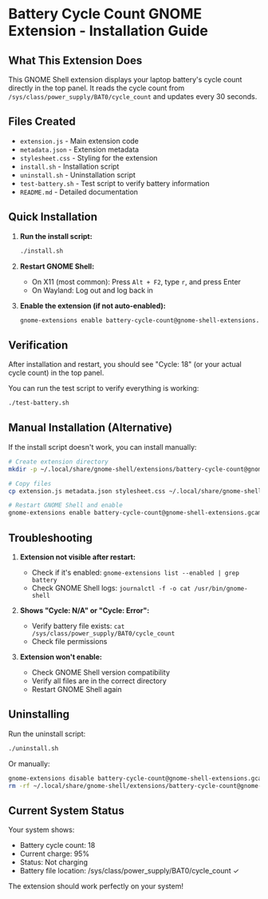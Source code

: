 # Battery Cycle Count GNOME Extension - Installation Guide

## What This Extension Does

This GNOME Shell extension displays your laptop battery's cycle count directly in the top panel. It reads the cycle count from `/sys/class/power_supply/BAT0/cycle_count` and updates every 30 seconds.

## Files Created

- `extension.js` - Main extension code
- `metadata.json` - Extension metadata
- `stylesheet.css` - Styling for the extension
- `install.sh` - Installation script
- `uninstall.sh` - Uninstallation script
- `test-battery.sh` - Test script to verify battery information
- `README.md` - Detailed documentation

## Quick Installation

1. **Run the install script:**
   ```bash
   ./install.sh
   ```

2. **Restart GNOME Shell:**
   - On X11 (most common): Press `Alt + F2`, type `r`, and press Enter
   - On Wayland: Log out and log back in

3. **Enable the extension (if not auto-enabled):**
   ```bash
   gnome-extensions enable battery-cycle-count@gnome-shell-extensions.gcampax.github.com
   ```

## Verification

After installation and restart, you should see "Cycle: 18" (or your actual cycle count) in the top panel.

You can run the test script to verify everything is working:
```bash
./test-battery.sh
```

## Manual Installation (Alternative)

If the install script doesn't work, you can install manually:

```bash
# Create extension directory
mkdir -p ~/.local/share/gnome-shell/extensions/battery-cycle-count@gnome-shell-extensions.gcampax.github.com

# Copy files
cp extension.js metadata.json stylesheet.css ~/.local/share/gnome-shell/extensions/battery-cycle-count@gnome-shell-extensions.gcampax.github.com/

# Restart GNOME Shell and enable
gnome-extensions enable battery-cycle-count@gnome-shell-extensions.gcampax.github.com
```

## Troubleshooting

1. **Extension not visible after restart:**
   - Check if it's enabled: `gnome-extensions list --enabled | grep battery`
   - Check GNOME Shell logs: `journalctl -f -o cat /usr/bin/gnome-shell`

2. **Shows "Cycle: N/A" or "Cycle: Error":**
   - Verify battery file exists: `cat /sys/class/power_supply/BAT0/cycle_count`
   - Check file permissions

3. **Extension won't enable:**
   - Check GNOME Shell version compatibility
   - Verify all files are in the correct directory
   - Restart GNOME Shell again

## Uninstalling

Run the uninstall script:
```bash
./uninstall.sh
```

Or manually:
```bash
gnome-extensions disable battery-cycle-count@gnome-shell-extensions.gcampax.github.com
rm -rf ~/.local/share/gnome-shell/extensions/battery-cycle-count@gnome-shell-extensions.gcampax.github.com
```

## Current System Status

Your system shows:
- Battery cycle count: 18
- Current charge: 95%
- Status: Not charging
- Battery file location: /sys/class/power_supply/BAT0/cycle_count ✓

The extension should work perfectly on your system!
